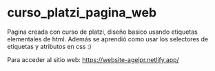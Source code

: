 # curso_platzi_pagina_web
Pagina creada con curso de platzi, diseño basico usando etiquetas elementales de html. Además se aprendió como usar los selectores de etiquetas y atributos en css :)

Para acceder al sitio web: https://website-agelpr.netlify.app/
